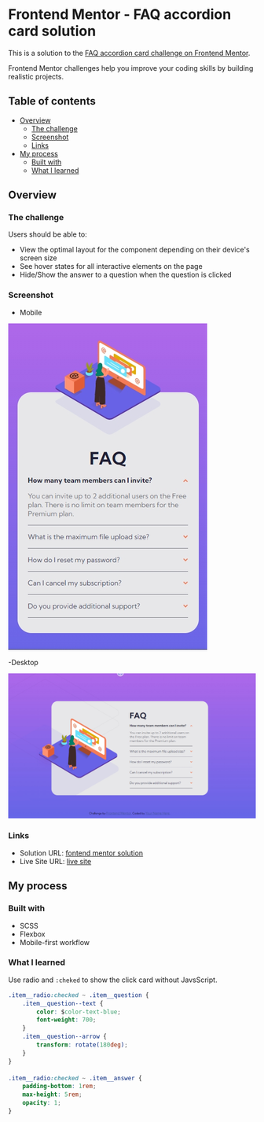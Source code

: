 # Frontend Mentor - FAQ accordion card solution

This is a solution to the [FAQ accordion card challenge on Frontend Mentor](https://www.frontendmentor.io/challenges/faq-accordion-card-XlyjD0Oam).

Frontend Mentor challenges help you improve your coding skills by building realistic projects.

## Table of contents

-   [Overview](#overview)
    -   [The challenge](#the-challenge)
    -   [Screenshot](#screenshot)
    -   [Links](#links)
-   [My process](#my-process)
    -   [Built with](#built-with)
    -   [What I learned](#what-i-learned)

## Overview

### The challenge

Users should be able to:

-   View the optimal layout for the component depending on their device's screen size
-   See hover states for all interactive elements on the page
-   Hide/Show the answer to a question when the question is clicked

### Screenshot

-   Mobile

![](./screenshot/mobile.jpg)

-Desktop

![](./screenshot/desktop.jpg)

### Links

-   Solution URL: [fontend mentor solution](https://www.frontendmentor.io/challenges/faq-accordion-card-XlyjD0Oam/hub/scss-without-javascript-KzJH3xHzGC)
-   Live Site URL: [live site](https://jim-faq-accordion-card-main.netlify.app/)

## My process

### Built with

-   SCSS
-   Flexbox
-   Mobile-first workflow

### What I learned

Use radio and `:cheked` to show the click card without JavsScript.

```css
.item__radio:checked ~ .item__question {
    .item__question--text {
        color: $color-text-blue;
        font-weight: 700;
    }
    .item__question--arrow {
        transform: rotate(180deg);
    }
}

.item__radio:checked ~ .item__answer {
    padding-bottom: 1rem;
    max-height: 5rem;
    opacity: 1;
}
```
